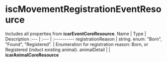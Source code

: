 # iscMovementRegistrationEventResource
Includes all properties from **icarEventCoreResource**.
Name | Type | Description
:--- | :--- | :----------
registrationReason | string. enum: "Born", "Found", "Registered". | Enumeration for registration reason: Born, or Registered (induct existing animal).
animalDetail | | **icarAnimalCoreResource**
